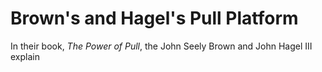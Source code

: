 # Brown's and Hagel's Pull Platform
In their book, *The Power of Pull*, the John Seely Brown and John Hagel III explain

